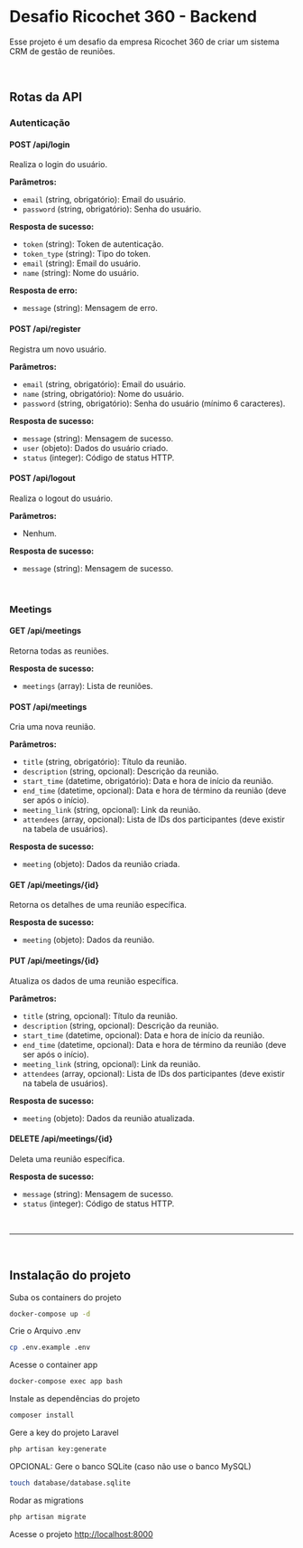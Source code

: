 
# Desafio Ricochet 360 - Backend

Esse projeto é um desafio da empresa Ricochet 360 de criar um sistema CRM de gestão de reuniões.

<br>

## Rotas da API

### Autenticação

#### POST /api/login

Realiza o login do usuário.

**Parâmetros:**

- `email` (string, obrigatório): Email do usuário.
- `password` (string, obrigatório): Senha do usuário.

**Resposta de sucesso:**

- `token` (string): Token de autenticação.
- `token_type` (string): Tipo do token.
- `email` (string): Email do usuário.
- `name` (string): Nome do usuário.

**Resposta de erro:**

- `message` (string): Mensagem de erro.

#### POST /api/register

Registra um novo usuário.

**Parâmetros:**

- `email` (string, obrigatório): Email do usuário.
- `name` (string, obrigatório): Nome do usuário.
- `password` (string, obrigatório): Senha do usuário (mínimo 6 caracteres).

**Resposta de sucesso:**

- `message` (string): Mensagem de sucesso.
- `user` (objeto): Dados do usuário criado.
- `status` (integer): Código de status HTTP.

#### POST /api/logout

Realiza o logout do usuário.

**Parâmetros:**

- Nenhum.

**Resposta de sucesso:**

- `message` (string): Mensagem de sucesso.

<br>

### Meetings

#### GET /api/meetings

Retorna todas as reuniões.

**Resposta de sucesso:**

- `meetings` (array): Lista de reuniões.

#### POST /api/meetings

Cria uma nova reunião.

**Parâmetros:**

- `title` (string, obrigatório): Título da reunião.
- `description` (string, opcional): Descrição da reunião.
- `start_time` (datetime, obrigatório): Data e hora de início da reunião.
- `end_time` (datetime, opcional): Data e hora de término da reunião (deve ser após o início).
- `meeting_link` (string, opcional): Link da reunião.
- `attendees` (array, opcional): Lista de IDs dos participantes (deve existir na tabela de usuários).

**Resposta de sucesso:**

- `meeting` (objeto): Dados da reunião criada.

#### GET /api/meetings/{id}

Retorna os detalhes de uma reunião específica.

**Resposta de sucesso:**

- `meeting` (objeto): Dados da reunião.

#### PUT /api/meetings/{id}

Atualiza os dados de uma reunião específica.

**Parâmetros:**

- `title` (string, opcional): Título da reunião.
- `description` (string, opcional): Descrição da reunião.
- `start_time` (datetime, opcional): Data e hora de início da reunião.
- `end_time` (datetime, opcional): Data e hora de término da reunião (deve ser após o início).
- `meeting_link` (string, opcional): Link da reunião.
- `attendees` (array, opcional): Lista de IDs dos participantes (deve existir na tabela de usuários).

**Resposta de sucesso:**

- `meeting` (objeto): Dados da reunião atualizada.

#### DELETE /api/meetings/{id}

Deleta uma reunião específica.

**Resposta de sucesso:**

- `message` (string): Mensagem de sucesso.
- `status` (integer): Código de status HTTP.

<br>
<hr>
<br>

## Instalação do projeto

Suba os containers do projeto

```sh
docker-compose up -d
```

Crie o Arquivo .env

```sh
cp .env.example .env
```

Acesse o container app

```sh
docker-compose exec app bash
```

Instale as dependências do projeto

```sh
composer install
```

Gere a key do projeto Laravel

```sh
php artisan key:generate
```

OPCIONAL: Gere o banco SQLite (caso não use o banco MySQL)

```sh
touch database/database.sqlite
```

Rodar as migrations

```sh
php artisan migrate
```

Acesse o projeto
[http://localhost:8000](http://localhost:8000)
